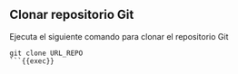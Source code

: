 ## Clonar repositorio Git

Ejecuta el siguiente comando para clonar el repositorio Git

```plain
git clone URL_REPO 
```{{exec}}
